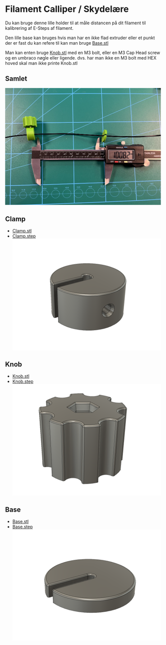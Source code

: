 # Filament Calliper / Skydelære

Du kan bruge denne lille holder til at måle distancen på dit filament til kalibrering af E-Steps af filament.

Den lille base kan bruges hvis man har en ikke flad extruder eller et punkt der er fast du kan refere til kan man bruge [Base.stl](stl/Base.stl)

Man kan enten bruge [Knob.stl](stl/Knob.stl) med en M3 bolt, eller en M3 Cap Head screw og en umbraco nøgle eller ligende. dvs. har man ikke en M3 bolt med HEX hoved skal man ikke printe Knob.stl

## Samlet
![Samlet](Howto.jpg)

## Clamp
* [Clamp.stl](stl/clamp.stl)
* [Clamp.step](step/clamp.step)
![Clamp](img/Clamp.png)

## Knob
* [Knob.stl](stl/knob.stl)
* [Knob.step](step/knob.step)
![Knob](img/knob.png)

## Base
* [Base.stl](stl/base.stl)
* [Base.step](step/base.step)
![Base](img/base.png)